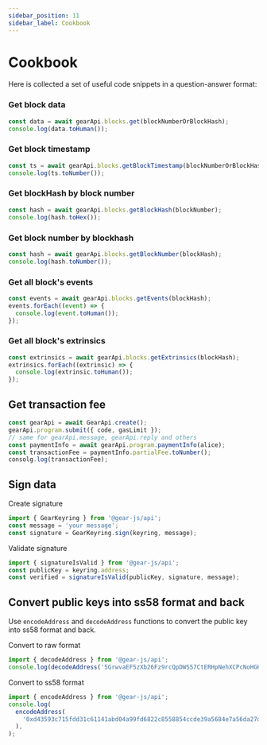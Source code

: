 ```yaml
---
sidebar_position: 11
sidebar_label: Cookbook
---
```


# Cookbook

Here is collected a set of useful code snippets in a question-answer format:

### Get block data

```javascript
const data = await gearApi.blocks.get(blockNumberOrBlockHash);
console.log(data.toHuman());
```

### Get block timestamp

```javascript
const ts = await gearApi.blocks.getBlockTimestamp(blockNumberOrBlockHash);
console.log(ts.toNumber());
```

### Get blockHash by block number

```javascript
const hash = await gearApi.blocks.getBlockHash(blockNumber);
console.log(hash.toHex());
```

### Get block number by blockhash

```javascript
const hash = await gearApi.blocks.getBlockNumber(blockHash);
console.log(hash.toNumber());
```

### Get all block's events

```javascript
const events = await gearApi.blocks.getEvents(blockHash);
events.forEach((event) => {
  console.log(event.toHuman());
});
```

### Get all block's extrinsics

```javascript
const extrinsics = await gearApi.blocks.getExtrinsics(blockHash);
extrinsics.forEach((extrinsic) => {
  console.log(extrinsic.toHuman());
});
```

## Get transaction fee

```javascript
const gearApi = await GearApi.create();
gearApi.program.submit({ code, gasLimit });
// same for gearApi.message, gearApi.reply and others
const paymentInfo = await gearApi.program.paymentInfo(alice);
const transactionFee = paymentInfo.partialFee.toNumber();
consolg.log(transactionFee);
```

## Sign data

Create signature

```javascript
import { GearKeyring } from '@gear-js/api';
const message = 'your message';
const signature = GearKeyring.sign(keyring, message);
```

Validate signature

```javascript
import { signatureIsValid } from '@gear-js/api';
const publicKey = keyring.address;
const verified = signatureIsValid(publicKey, signature, message);
```

## Convert public keys into ss58 format and back

Use `encodeAddress` and `decodeAddress` functions to convert the public key into ss58 format and back.

Convert to raw format

```javascript
import { decodeAddress } from '@gear-js/api';
console.log(decodeAddress('5GrwvaEF5zXb26Fz9rcQpDWS57CtERHpNehXCPcNoHGKutQY'));
```

Convert to ss58 format

```javascript
import { encodeAddress } from '@gear-js/api';
console.log(
  encodeAddress(
    '0xd43593c715fdd31c61141abd04a99fd6822c8558854ccde39a5684e7a56da27d',
  ),
);
```
